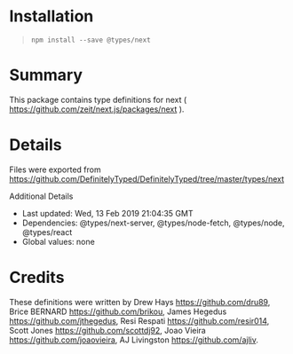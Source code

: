 # Installation
> `npm install --save @types/next`

# Summary
This package contains type definitions for next ( https://github.com/zeit/next.js/packages/next ).

# Details
Files were exported from https://github.com/DefinitelyTyped/DefinitelyTyped/tree/master/types/next

Additional Details
 * Last updated: Wed, 13 Feb 2019 21:04:35 GMT
 * Dependencies: @types/next-server, @types/node-fetch, @types/node, @types/react
 * Global values: none

# Credits
These definitions were written by Drew Hays <https://github.com/dru89>, Brice BERNARD <https://github.com/brikou>, James Hegedus <https://github.com/jthegedus>, Resi Respati <https://github.com/resir014>, Scott Jones <https://github.com/scottdj92>, Joao Vieira <https://github.com/joaovieira>, AJ Livingston <https://github.com/ajliv>.
